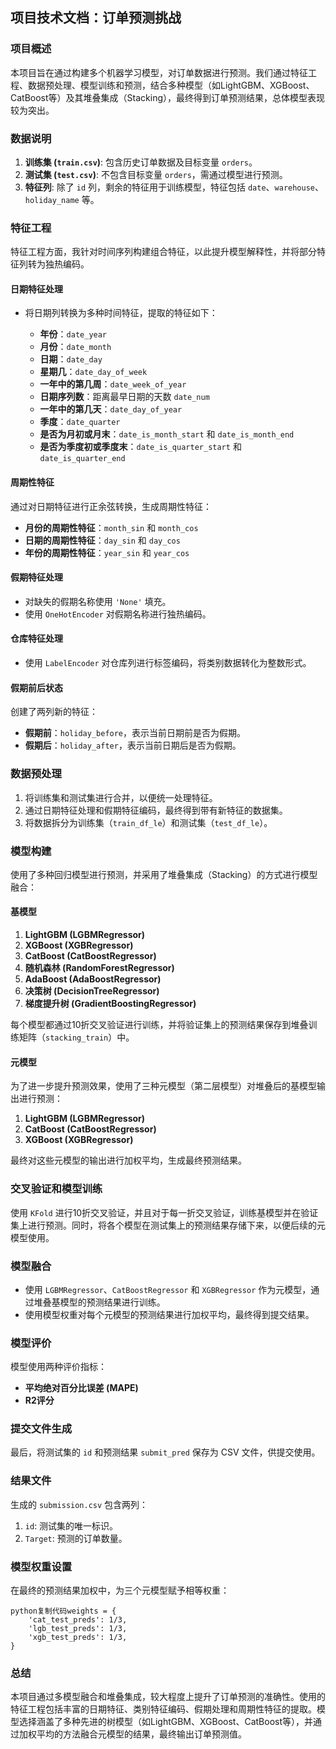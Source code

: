 ## 项目技术文档：订单预测挑战

### 项目概述

本项目旨在通过构建多个机器学习模型，对订单数据进行预测。我们通过特征工程、数据预处理、模型训练和预测，结合多种模型（如LightGBM、XGBoost、CatBoost等）及其堆叠集成（Stacking），最终得到订单预测结果，总体模型表现较为突出。

### 数据说明

1.  **训练集 (`train.csv`)**: 包含历史订单数据及目标变量 `orders`。
2.  **测试集 (`test.csv`)**: 不包含目标变量 `orders`，需通过模型进行预测。
3.  **特征列**: 除了 `id` 列，剩余的特征用于训练模型，特征包括 `date`、`warehouse`、`holiday_name` 等。

### 特征工程

特征工程方面，我针对时间序列构建组合特征，以此提升模型解释性，并将部分特征列转为独热编码。

#### 日期特征处理

*   将日期列转换为多种时间特征，提取的特征如下：

    *   **年份**：`date_year`
    *   **月份**：`date_month`
    *   **日期**：`date_day`
    *   **星期几**：`date_day_of_week`
    *   **一年中的第几周**：`date_week_of_year`
    *   **日期序列数**：距离最早日期的天数 `date_num`
    *   **一年中的第几天**：`date_day_of_year`
    *   **季度**：`date_quarter`
    *   **是否为月初或月末**：`date_is_month_start` 和 `date_is_month_end`
    *   **是否为季度初或季度末**：`date_is_quarter_start` 和 `date_is_quarter_end`

#### 周期性特征

通过对日期特征进行正余弦转换，生成周期性特征：

*   **月份的周期性特征**：`month_sin` 和 `month_cos`
*   **日期的周期性特征**：`day_sin` 和 `day_cos`
*   **年份的周期性特征**：`year_sin` 和 `year_cos`

#### 假期特征处理

*   对缺失的假期名称使用 `'None'` 填充。
*   使用 `OneHotEncoder` 对假期名称进行独热编码。

#### 仓库特征处理

*   使用 `LabelEncoder` 对仓库列进行标签编码，将类别数据转化为整数形式。

#### 假期前后状态

创建了两列新的特征：

*   **假期前**：`holiday_before`，表示当前日期前是否为假期。
*   **假期后**：`holiday_after`，表示当前日期后是否为假期。

### 数据预处理

1.  将训练集和测试集进行合并，以便统一处理特征。
2.  通过日期特征处理和假期特征编码，最终得到带有新特征的数据集。
3.  将数据拆分为训练集（`train_df_le`）和测试集（`test_df_le`）。

### 模型构建

使用了多种回归模型进行预测，并采用了堆叠集成（Stacking）的方式进行模型融合：

#### 基模型

1.  **LightGBM (LGBMRegressor)**
2.  **XGBoost (XGBRegressor)**
3.  **CatBoost (CatBoostRegressor)**
4.  **随机森林 (RandomForestRegressor)**
5.  **AdaBoost (AdaBoostRegressor)**
6.  **决策树 (DecisionTreeRegressor)**
7.  **梯度提升树 (GradientBoostingRegressor)**

每个模型都通过10折交叉验证进行训练，并将验证集上的预测结果保存到堆叠训练矩阵（`stacking_train`）中。

#### 元模型

为了进一步提升预测效果，使用了三种元模型（第二层模型）对堆叠后的基模型输出进行预测：

1.  **LightGBM (LGBMRegressor)**
2.  **CatBoost (CatBoostRegressor)**
3.  **XGBoost (XGBRegressor)**

最终对这些元模型的输出进行加权平均，生成最终预测结果。

### 交叉验证和模型训练

使用 `KFold` 进行10折交叉验证，并且对于每一折交叉验证，训练基模型并在验证集上进行预测。同时，将各个模型在测试集上的预测结果存储下来，以便后续的元模型使用。

### 模型融合

*   使用 `LGBMRegressor`、`CatBoostRegressor` 和 `XGBRegressor` 作为元模型，通过堆叠基模型的预测结果进行训练。
*   使用模型权重对每个元模型的预测结果进行加权平均，最终得到提交结果。

### 模型评价

模型使用两种评价指标：

*   **平均绝对百分比误差 (MAPE)**
*   **R2评分**

### 提交文件生成

最后，将测试集的 `id` 和预测结果 `submit_pred` 保存为 CSV 文件，供提交使用。

### 结果文件

生成的 `submission.csv` 包含两列：

1.  `id`: 测试集的唯一标识。
2.  `Target`: 预测的订单数量。

### 模型权重设置

在最终的预测结果加权中，为三个元模型赋予相等权重：

```
python复制代码weights = {
    'cat_test_preds': 1/3,
    'lgb_test_preds': 1/3,
    'xgb_test_preds': 1/3,
}

```

### 总结

本项目通过多模型融合和堆叠集成，较大程度上提升了订单预测的准确性。使用的特征工程包括丰富的日期特征、类别特征编码、假期处理和周期性特征的提取。模型选择涵盖了多种先进的树模型（如LightGBM、XGBoost、CatBoost等），并通过加权平均的方法融合元模型的结果，最终输出订单预测值。
